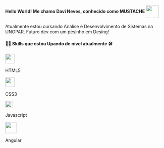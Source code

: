 #### Hello World! Me chamo Davi Neves, conhecido como MUSTACHE <img src="https://github.com/DaviNeves00/dio-lab-open-source/assets/97631047/719165fb-c596-4d14-ac5c-5fad1b685c88" width=40 style="vertical-align: middle;">


Atualmente estou cursando Análise e Desenvolvimento de Sistemas na UNOPAR. Futuro dev com um pésinho em Desing!


#### 👨‍💻 Skills que estou Upando de nível atualmente 🛠

<div style="width: max-content;">
  
<img src="https://github.com/DaviNeves00/dio-lab-open-source/assets/97631047/70e0308d-4f07-43d9-aeb4-1ee49dca7d33" width=30px;>
<p style="paddin: 0, 0, 0, 5px;"> HTML5 </p>

<img src="https://github.com/DaviNeves00/dio-lab-open-source/assets/97631047/0ca4b779-fe21-4293-869e-cb7e2222d08d" width=30px;> 
<p style="paddin: 0, 0, 0, 5px;"> CSS3 </p>

<img src="https://seeklogo.com/images/J/javascript-logo-E967E87D74-seeklogo.com.png" width=22px;>
<p style="paddin: 0, 0, 0, 5px;"> Javascript </p>

<img src="https://upload.wikimedia.org/wikipedia/commons/thumb/c/cf/Angular_full_color_logo.svg/2048px-Angular_full_color_logo.svg.png" width=35px;>
<p style="paddin: 0, 0, 0, 5px;"> Angular </p>

</div>

<div style="width: max-content;">

  
</div>



